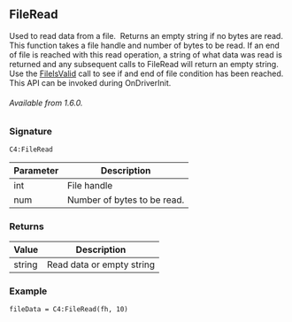 ## FileRead

Used to read data from a file.  Returns an empty string if no bytes are read. This function takes a file handle and number of bytes to be read. If an end of file is reached with this read operation, a string of what data was read is returned and any subsequent calls to FileRead will return an empty string. Use the [FileIsValid][1] call to see if and end of file condition has been reached. This API can be invoked during OnDriverInit.

###### Available from 1.6.0.



### Signature

`C4:FileRead`



| Parameter | Description |
| --- | --- |
| int | File handle |
| num | Number of bytes to be read. |



### Returns

| Value | Description |
| --- | --- |
| string | Read data or empty string |



### Example

`fileData = C4:FileRead(fh, 10)`

[1]:	https://control4.github.io/docs-driverworks-api/#fileisvalid